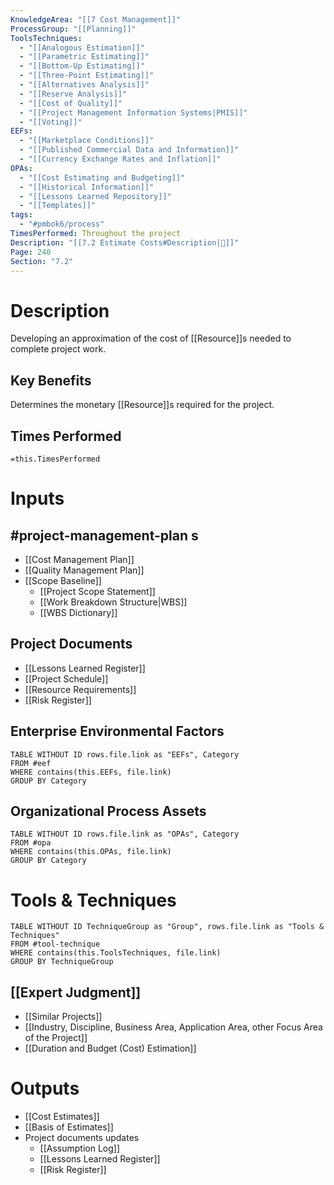 ```yaml
---
KnowledgeArea: "[[7 Cost Management]]"
ProcessGroup: "[[Planning]]"
ToolsTechniques:
  - "[[Analogous Estimation]]"
  - "[[Parametric Estimating]]"
  - "[[Bottom-Up Estimating]]"
  - "[[Three-Point Estimating]]"
  - "[[Alternatives Analysis]]"
  - "[[Reserve Analysis]]"
  - "[[Cost of Quality]]"
  - "[[Project Management Information Systems|PMIS]]"
  - "[[Voting]]"
EEFs:
  - "[[Marketplace Conditions]]"
  - "[[Published Commercial Data and Information]]"
  - "[[Currency Exchange Rates and Inflation]]"
OPAs:
  - "[[Cost Estimating and Budgeting]]"
  - "[[Historical Information]]"
  - "[[Lessons Learned Repository]]"
  - "[[Templates]]"
tags:
  - "#pmbok6/process"
TimesPerformed: Throughout the project
Description: "[[7.2 Estimate Costs#Description|📝]]"
Page: 240
Section: "7.2"
---
```

# Description
Developing an approximation of the cost of [[Resource]]s needed to complete project work.
## Key Benefits
Determines the monetary [[Resource]]s required for the project.
## Times Performed
`=this.TimesPerformed`
# Inputs
## #project-management-plan s
- [[Cost Management Plan]]
- [[Quality Management Plan]]
- [[Scope Baseline]]
	- [[Project Scope Statement]]
	- [[Work Breakdown Structure|WBS]]
	- [[WBS Dictionary]]
## Project Documents
- [[Lessons Learned Register]]
- [[Project Schedule]]
- [[Resource Requirements]]
- [[Risk Register]]
## Enterprise Environmental Factors
```dataview
TABLE WITHOUT ID rows.file.link as "EEFs", Category
FROM #eef
WHERE contains(this.EEFs, file.link)
GROUP BY Category
```
## Organizational Process Assets
```dataview
TABLE WITHOUT ID rows.file.link as "OPAs", Category
FROM #opa
WHERE contains(this.OPAs, file.link)
GROUP BY Category
```
# Tools & Techniques
```dataview
TABLE WITHOUT ID TechniqueGroup as "Group", rows.file.link as "Tools & Techniques"
FROM #tool-technique
WHERE contains(this.ToolsTechniques, file.link)
GROUP BY TechniqueGroup
```
## [[Expert Judgment]]
- [[Similar Projects]]
- [[Industry, Discipline, Business Area, Application Area, other Focus Area of the Project]]
- [[Duration and Budget (Cost) Estimation]]
# Outputs
- [[Cost Estimates]]
- [[Basis of Estimates]]
- Project documents updates
	- [[Assumption Log]]
	- [[Lessons Learned Register]]
	- [[Risk Register]]